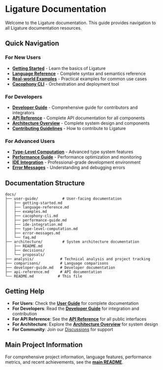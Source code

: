 # Ligature Documentation

Welcome to the Ligature documentation. This guide provides navigation to all Ligature documentation resources.

## Quick Navigation

### For New Users

- **[Getting Started](user-guide/getting-started.md)** - Learn the basics of Ligature
- **[Language Reference](user-guide/language-reference.md)** - Complete syntax and semantics reference
- **[Real-world Examples](user-guide/examples.md)** - Practical examples for common use cases
- **[Cacophony CLI](user-guide/cacophony-cli.md)** - Orchestration and deployment tool

### For Developers

- **[Developer Guide](developer-guide.md)** - Comprehensive guide for contributors and integrators
- **[API Reference](api-reference.md)** - Complete API documentation for all components
- **[Architecture Overview](architecture/README.md)** - Complete system design and components
- **[Contributing Guidelines](../../CONTRIBUTING.md)** - How to contribute to Ligature

### For Advanced Users

- **[Type-Level Computation](user-guide/type-level-computation.md)** - Advanced type system features
- **[Performance Guide](user-guide/performance-guide.md)** - Performance optimization and monitoring
- **[IDE Integration](user-guide/ide-integration.md)** - Professional-grade development environment
- **[Error Messages](user-guide/error-messages.md)** - Understanding and debugging errors

## Documentation Structure

```
docs/
├── user-guide/           # User-facing documentation
│   ├── getting-started.md
│   ├── language-reference.md
│   ├── examples.md
│   ├── cacophony-cli.md
│   ├── performance-guide.md
│   ├── ide-integration.md
│   ├── type-level-computation.md
│   ├── error-messages.md
│   └── faq.md
├── architecture/         # System architecture documentation
│   ├── README.md
│   ├── decisions/
│   └── proposals/
├── analysis/            # Technical analysis and project tracking
├── comparisons/         # Language comparisons
├── developer-guide.md   # Developer documentation
├── api-reference.md     # API documentation
└── README.md           # This file
```

## Getting Help

- **For Users**: Check the **[User Guide](user-guide/)** for complete documentation
- **For Developers**: Read the **[Developer Guide](developer-guide.md)** for integration and contribution
- **For API Reference**: See the **[API Reference](api-reference.md)** for all public interfaces
- **For Architecture**: Explore the **[Architecture Overview](architecture/README.md)** for system design
- **For Community**: Join our [Discussions](https://github.com/ligature-lang/ligature/discussions) for support

## Main Project Information

For comprehensive project information, language features, performance metrics, and recent achievements, see the **[main README](../../README.md)**.
